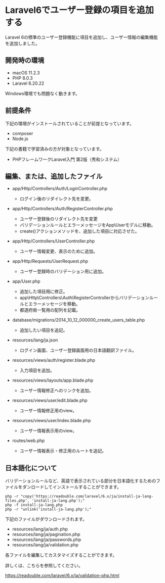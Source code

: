# Laravel6でユーザー登録の項目を追加する

Laravel 6の標準のユーザー登録機能に項目を追加し、ユーザー情報の編集機能を追加しました。

## 開発時の環境

- macOS 11.2.3
- PHP 8.0.3
- Laravel 6.20.22

Windows環境でも問題なく動きます。

## 前提条件

下記の環境がインストールされていることが前提となっています。

- composer
- Node.js

下記の書籍で学習済みの方が対象となっています。

- PHPフレームワークLaravel入門 第2版（秀和システム）

## 編集、または、追加したファイル

- app/Http/Controllers/Auth/LoginController.php
  - ログイン後のリダイレクト先を変更。

- app/Http/Controllers/Auth/RegisterController.php
  - ユーザー登録後のリダイレクト先を変更
  - バリデーションルールとエラーメッセージをApp\Userモデルに移動。
  - create()アクションメソッドを、追加した項目に対応させた。

- app/Http/Controllers/UserController.php
  - ユーザー情報変更、表示のために追加。

- app/Http/Requests/UserRequest.php
  - ユーザー登録時のバリデーション用に追加。

- app/User.php
  - 追加した項目用に修正。
  - app\Http\Controllers\Auth\RegisterControllerからバリデーションルールとエラーメッセージを移動。
  - 都道府県一覧用の配列を記載。

- database/migrations/2014_10_12_000000_create_users_table.php
  - 追加したい項目を追記。

- resources/lang/ja.json
  - ログイン画面、ユーザー登録画面用の日本語翻訳ファイル。

- resources/views/auth/register.blade.php
  - 入力項目を追加。

- resources/views/layouts/app.blade.php
  - ユーザー情報修正へのリンクを追加。

- resources/views/user/edit.blade.php
  - ユーザー情報修正用のview。

- resources/views/user/index.blade.php
  - ユーザー情報表示用のview。

- routes/web.php
  - ユーザー情報表示・修正用のルートを追記。

## 日本語化について

バリデーションルールなど、英語で表示されている部分を日本語化するためのファイルをダンロードしてインストールすることができます。
```
php -r "copy('https://readouble.com/laravel/6.x/ja/install-ja-lang-files.php', 'install-ja-lang.php');"
php -f install-ja-lang.php
php -r "unlink('install-ja-lang.php');"
```
下記のファイルがダウンロードされます。
- resources/lang/ja/auth.php
- resources/lang/ja/pagination.php
- resources/lang/ja/passwords.php
- resources/lang/ja/validation.php

各ファイルを編集してカスタマイズすることができます。

詳しくは、こちらを参照してください。

https://readouble.com/laravel/6.x/ja/validation-php.html

